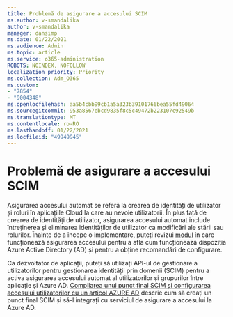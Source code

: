 ```yaml
---
title: Problemă de asigurare a accesului SCIM
ms.author: v-smandalika
author: v-smandalika
manager: dansimp
ms.date: 01/22/2021
ms.audience: Admin
ms.topic: article
ms.service: o365-administration
ROBOTS: NOINDEX, NOFOLLOW
localization_priority: Priority
ms.collection: Adm_O365
ms.custom:
- "7854"
- "9004348"
ms.openlocfilehash: aa5b4cbb99cb1a5a323b39101766bea55fd49064
ms.sourcegitcommit: 953a8567ebcd9835f8c5c49472b223107c92549b
ms.translationtype: MT
ms.contentlocale: ro-RO
ms.lasthandoff: 01/22/2021
ms.locfileid: "49949945"
---
```

# <a name="scim-provisioning-issue"></a>Problemă de asigurare a accesului SCIM

Asigurarea accesului automat se referă la crearea de identități de utilizator și roluri în aplicațiile Cloud la care au nevoie utilizatorii. În plus față de crearea de identități de utilizator, asigurarea accesului automat include întreținerea și eliminarea identităților de utilizator ca modificări ale stării sau rolurilor. Înainte de a începe o implementare, puteți revizui [modul](https://docs.microsoft.com/azure/active-directory/app-provisioning/how-provisioning-works) în care funcționează asigurarea accesului pentru a afla cum funcționează dispoziția Azure Active Directory (AD) și pentru a obține recomandări de configurare.

Ca dezvoltator de aplicații, puteți să utilizați API-ul de gestionare a utilizatorilor pentru gestionarea identității prin domenii (SCIM) pentru a activa asigurarea accesului automat al utilizatorilor și grupurilor între aplicație și Azure AD. [Compilarea unui punct final SCIM și configurarea accesului utilizatorilor cu un articol AZURE AD](https://docs.microsoft.com/azure/active-directory/app-provisioning/use-scim-to-provision-users-and-groups) descrie cum să creați un punct final SCIM și să-l integrați cu serviciul de asigurare a accesului la Azure AD.



